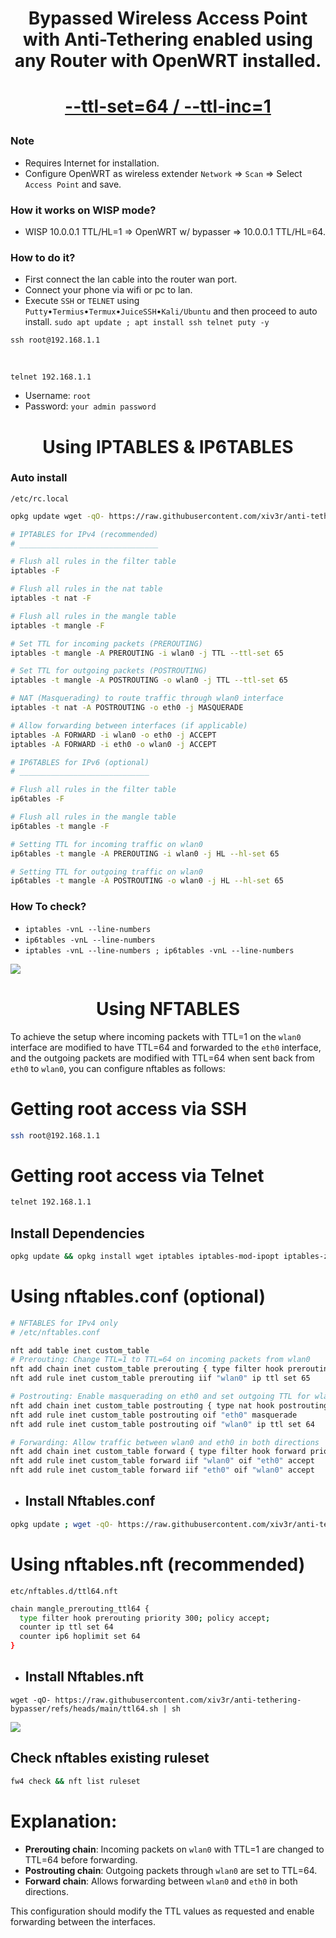 <h1 align="center"> Bypassed Wireless Access Point with Anti-Tethering enabled using any Router with OpenWRT installed.

<h1 align="center">
  
  [--ttl-set=64 / --ttl-inc=1](https://www.linuxtopia.org/Linux_Firewall_iptables/x4799.html)
 
</h1>

### Note
   * Requires Internet for installation.
   * Configure OpenWRT as wireless extender `Network` => `Scan` => Select `Access Point` and save.

### How it works on WISP mode?
   * WISP 10.0.0.1 TTL/HL=1 => OpenWRT w/ bypasser => 10.0.0.1 TTL/HL=64.
   
### How to do it?
   - First connect the lan cable into the router wan port.
   - Connect your phone via wifi or pc to lan.
   - Execute `SSH` or `TELNET` using `Putty`•`Termius`•`Termux`•`JuiceSSH`•`Kali/Ubuntu` and then proceed to auto install.
    `sudo apt update ; apt install ssh telnet puty -y`

    ssh root@192.168.1.1
  
   <br>
   
    telnet 192.168.1.1
  
   * Username: `root`
   * Password: `your admin password`

<h1 align="center"> Using IPTABLES & IP6TABLES </h1>
     
### Auto install
`/etc/rc.local`
```sh
opkg update wget -qO- https://raw.githubusercontent.com/xiv3r/anti-tethering-bypasser/refs/heads/main/iptables.sh | sh
```
```sh
# IPTABLES for IPv4 (recommended)
# _______________________________

# Flush all rules in the filter table
iptables -F

# Flush all rules in the nat table
iptables -t nat -F

# Flush all rules in the mangle table
iptables -t mangle -F

# Set TTL for incoming packets (PREROUTING)
iptables -t mangle -A PREROUTING -i wlan0 -j TTL --ttl-set 65

# Set TTL for outgoing packets (POSTROUTING)
iptables -t mangle -A POSTROUTING -o wlan0 -j TTL --ttl-set 65

# NAT (Masquerading) to route traffic through wlan0 interface
iptables -t nat -A POSTROUTING -o eth0 -j MASQUERADE

# Allow forwarding between interfaces (if applicable)
iptables -A FORWARD -i wlan0 -o eth0 -j ACCEPT
iptables -A FORWARD -i eth0 -o wlan0 -j ACCEPT
```
```sh
# IP6TABLES for IPv6 (optional)
# _____________________________

# Flush all rules in the filter table
ip6tables -F

# Flush all rules in the mangle table
ip6tables -t mangle -F

# Setting TTL for incoming traffic on wlan0
ip6tables -t mangle -A PREROUTING -i wlan0 -j HL --hl-set 65

# Setting TTL for outgoing traffic on wlan0
ip6tables -t mangle -A POSTROUTING -o wlan0 -j HL --hl-set 65
```

### How To check?
   
   * `iptables -vnL --line-numbers`
   * `ip6tables -vnL --line-numbers`
   * `iptables -vnL --line-numbers ; ip6tables -vnL --line-numbers`
     
<img src="https://github.com/xiv3r/anti-tethering-bypasser/blob/main/Without TTL %26 With TTL.png">

<h1 align="center "> Using NFTABLES </h1>

To achieve the setup where incoming packets with TTL=1 on the `wlan0` interface are modified to have TTL=64 and forwarded to the `eth0` interface, and the outgoing packets are modified with TTL=64 when sent back from `eth0` to `wlan0`, you can configure nftables as follows:

# Getting root access via SSH
```sh
ssh root@192.168.1.1
```
# Getting root access via Telnet
```sh
telnet 192.168.1.1
```

## Install Dependencies 
```sh
opkg update && opkg install wget iptables iptables-mod-ipopt iptables-zz-legacy ip6tables ip6tables-zz-legacy nftables
```

# Using nftables.conf (optional)
```sh
# NFTABLES for IPv4 only
# /etc/nftables.conf

nft add table inet custom_table
# Prerouting: Change TTL=1 to TTL=64 on incoming packets from wlan0
nft add chain inet custom_table prerouting { type filter hook prerouting priority 0 \; }
nft add rule inet custom_table prerouting iif "wlan0" ip ttl set 65

# Postrouting: Enable masquerading on eth0 and set outgoing TTL for wlan0
nft add chain inet custom_table postrouting { type nat hook postrouting priority 100 \; }
nft add rule inet custom_table postrouting oif "eth0" masquerade
nft add rule inet custom_table postrouting oif "wlan0" ip ttl set 64

# Forwarding: Allow traffic between wlan0 and eth0 in both directions
nft add chain inet custom_table forward { type filter hook forward priority 0 \; }
nft add rule inet custom_table forward iif "wlan0" oif "eth0" accept
nft add rule inet custom_table forward iif "eth0" oif "wlan0" accept
```
- ## Install Nftables.conf
```sh
opkg update ; wget -qO- https://raw.githubusercontent.com/xiv3r/anti-tethering-bypasser/refs/heads/main/nftables.sh | sh
```

# Using nftables.nft (recommended)
`etc/nftables.d/ttl64.nft`
```sh
chain mangle_prerouting_ttl64 {
  type filter hook prerouting priority 300; policy accept;
  counter ip ttl set 64
  counter ip6 hoplimit set 64
}
```
- ## Install Nftables.nft
```
wget -qO- https://raw.githubusercontent.com/xiv3r/anti-tethering-bypasser/refs/heads/main/ttl64.sh | sh
```
<img src="https://github.com/xiv3r/anti-tethering-bypasser/blob/main/Nftables.nft.png">

## Check nftables existing ruleset
```sh
fw4 check && nft list ruleset
```
# Explanation:
- **Prerouting chain**: Incoming packets on `wlan0` with TTL=1 are changed to TTL=64 before forwarding.
- **Postrouting chain**: Outgoing packets through `wlan0` are set to TTL=64.
- **Forward chain**: Allows forwarding between `wlan0` and `eth0` in both directions.

This configuration should modify the TTL values as requested and enable forwarding between the interfaces.

